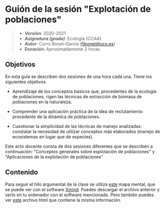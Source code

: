 # Guión de la sesión "Explotación de poblaciones"


> + **_Versión_**: 2020-2021
> + **_Asignatura (grado)_**: Ecología (CCAA)
> + **_Autor_**: Curro Bonet-García (fjbonet@uco.es)
> + **Duración**: Aproximadamente 2 horas.



## Objetivos 

En esta guía se describen dos sesiones de una hora cada una. Tiene los siguientes objetivos. 

 + Aprendizaje de los conceptos básicos que, procedentes de la ecología de poblaciones, rigen las técnicas de extracción de biomasa de poblaciones en la naturaleza. 

 + Comprender una aplicación práctica de la idea de reclutamiento procedente de la dinámica de poblaciones.

 + Cuestionar la simplicidad de las técnicas de manejo analizadas: constatar la necesidad de utilizar conceptos más elaborados (manejo de ecosistemas en lugar que de especies).

   

Este acto docente consta de dos sesiones diferentes que se describen a continuación: "Conceptos generales sobre explotación de poblaciones" y "Aplicaciones de la explotación de poblaciones"



## Contenido

Para seguir el hilo argumental de la clase se utiliza [este](https://github.com/aprendiendo-cosas/Te_poblaciones_explotacion_ecologia_ccaa/raw/2020-2021/presentacion/explotacion_poblaciones.xmind) mapa mental, que se puede ver con el software [Xmind](https://www.xmind.net/). Puedes descargar el archivo anterior y verlo en tu ordenador con el software mencionado. Pero también puedes ver [este](https://rawcdn.githack.com/aprendiendo-cosas/Te_poblaciones_explotacion_ecologia_ccaa/2020-2021/presentacion/explotacion_poblaciones.html) archivo html que contiene la misma información.








